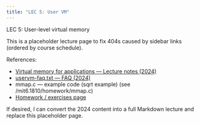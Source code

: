 ```yaml
---
title: "LEC 5: User VM"
---
```


LEC 5: User-level virtual memory

This is a placeholder lecture page to fix 404s caused by sidebar links (ordered by course schedule).

References:

- [Virtual memory for applications — Lecture notes (2024)](/2024/lec/l-uservm.txt)
- [uservm-faq.txt — FAQ (2024)](/mit6.1810/homework/uservm-faq.md)
- mmap.c — example code (sqrt example) (see /mit6.1810/homework/mmap.c)
- [Homework / exercises page](/mit6.1810/homework/l-uservm.md)

If desired, I can convert the 2024 content into a full Markdown lecture and replace this placeholder page.
